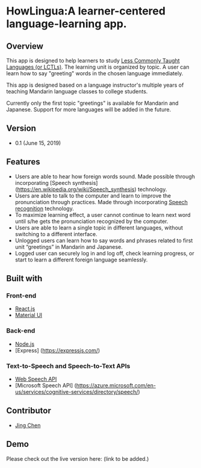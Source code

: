 # HowLingua:A learner-centered language-learning app.  

## Overview
This app is designed to help learners to study [Less Commonly Taught Languages (or LCTLs)](https://en.wikipedia.org/wiki/Less_Commonly_Taught_Languages). The learning unit is organized by topic. A user can learn how to say "greeting" words in the chosen language immediately. 

This app is designed based on a language instructor's multiple years of teaching Mandarin language classes to college students. 

Currently only the first topic "greetings" is available for Mandarin and Japanese. Support for more languages will be added in the future.

## Version
- 0.1 (June 15, 2019)

## Features
- Users are able to hear how foreign words sound. Made possible through incorporating [Speech synthesis] (https://en.wikipedia.org/wiki/Speech_synthesis) technology.
- Users are able to talk to the computer and learn to improve the pronunciation through practices. Made through incorporating [Speech recognition](https://en.wikipedia.org/wiki/Speech_recognition) technology.
- To maximize learning effect, a user cannot continue to learn next word until s/he gets the pronunciation recognized by the computer.
- Users are able to learn a single topic in different languages, without switching to a different interface.
- Unlogged users can learn how to say words and phrases related to first unit “greetings” in Mandarin and Japanese.
- Logged user can securely log in and log off, check learning progress, or start to learn a different foreign language  seamlessly.

## Built with
 
### Front-end
- [React.js](https://reactjs.org/) 
- [Material UI](https://material-ui.com)

### Back-end
- [Node.js](https://nodejs.org/en/)
- [Express] (https://expressjs.com/)

### Text-to-Speech and Speech-to-Text APIs
- [Web Speech API](https://developer.mozilla.org/en-US/docs/Web/API/Web_Speech_API)
- [Microsoft Speech API] (https://azure.microsoft.com/en-us/services/cognitive-services/directory/speech/)

## Contributor
- [Jing Chen](https://github.com/jcjc2019)

## Demo
Please check out the live version here: (link to be added.)

